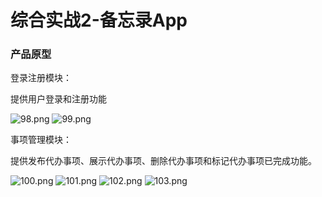 # 综合实战2-备忘录App

### 产品原型

登录注册模块：

提供用户登录和注册功能


![98.png](http://7u2rl9.com1.z0.glb.clouddn.com/reactbook98.png)
![99.png](http://7u2rl9.com1.z0.glb.clouddn.com/reactbook99.png)


事项管理模块：

提供发布代办事项、展示代办事项、删除代办事项和标记代办事项已完成功能。

![100.png](http://7u2rl9.com1.z0.glb.clouddn.com/reactbook100.png)
![101.png](http://7u2rl9.com1.z0.glb.clouddn.com/reactbook101.png)
![102.png](http://7u2rl9.com1.z0.glb.clouddn.com/reactbook102.png)
![103.png](http://7u2rl9.com1.z0.glb.clouddn.com/reactbook103.png)